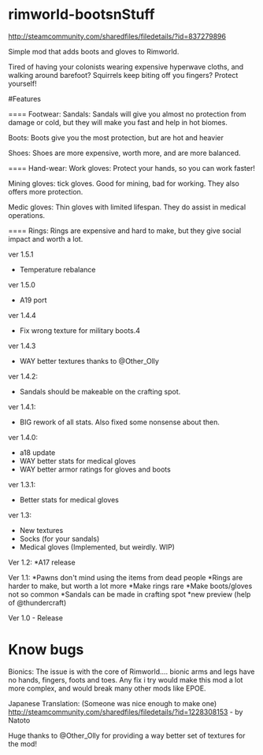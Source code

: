 # rimworld-bootsnStuff

http://steamcommunity.com/sharedfiles/filedetails/?id=837279896

Simple mod that adds boots and gloves to Rimworld.

Tired of having your colonists wearing expensive hyperwave cloths, and walking around barefoot? Squirrels keep biting off you fingers? Protect yourself!

#Features

==== Footwear:
Sandals:
   Sandals will give you almost no protection from damage or cold, but they will make you fast and help in hot biomes.

Boots:
   Boots give you the most protection, but are hot and heavier

Shoes:
   Shoes are more expensive, worth more, and are more balanced.

==== Hand-wear:
Work gloves: Protect your hands, so you can work faster!

Mining gloves: tick gloves. Good for mining, bad for working. They also offers more protection.

Medic gloves: Thin gloves with limited lifespan. They do assist in medical operations.

==== Rings:
Rings are expensive and hard to make, but they give social impact and worth a lot.

ver 1.5.1
* Temperature rebalance

ver 1.5.0
* A19 port

ver 1.4.4
* Fix wrong texture for military boots.4

ver 1.4.3
* WAY better textures thanks to @Other_Olly

ver 1.4.2:
* Sandals should be makeable on the crafting spot.

ver 1.4.1:
* BIG rework of all stats. Also fixed some nonsense about then.

ver 1.4.0:
* a18 update
* WAY better stats for medical gloves
* WAY better armor ratings for gloves and boots

ver 1.3.1:
 * Better stats for medical gloves

ver 1.3:
* New textures
* Socks (for your sandals)
* Medical gloves (Implemented, but weirdly. WIP)

Ver 1.2:
*A17 release

Ver 1.1:
*Pawns don't mind using the items from dead people
*Rings are harder to make, but worth a lot more
*Make rings rare
*Make boots/gloves not so common
*Sandals can be made in crafting spot
*new preview (help of @thundercraft)

Ver 1.0 - Release

# Know bugs
Bionics: The issue is with the core of Rimworld.... bionic arms and legs have no hands, fingers, foots and toes. Any fix i try would make this mod a lot more complex, and would break many other mods like EPOE.

Japanese Translation: (Someone was nice enough to make one)
http://steamcommunity.com/sharedfiles/filedetails/?id=1228308153 - by Natoto

Huge thanks to @Other_Olly for providing a way better set of textures for the mod!
